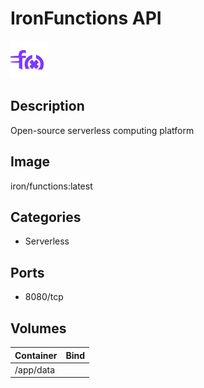 # IronFunctions API

![Logo](images/IronFunctionsAPI.png)

## Description
Open\-source serverless computing platform

## Image
iron/functions:latest

## Categories
- Serverless

## Ports
- 8080/tcp

## Volumes
| Container | Bind |
|-----------|------|
| /app/data |  |

